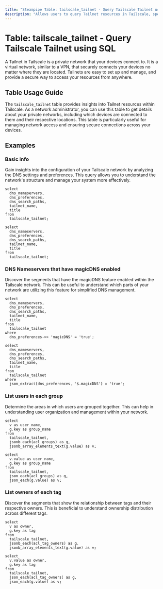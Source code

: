 ```yaml
---
title: "Steampipe Table: tailscale_tailnet - Query Tailscale Tailnet using SQL"
description: "Allows users to query Tailnet resources in Tailscale, specifically delivering information on the networks that devices are connected to."
---
```


# Table: tailscale_tailnet - Query Tailscale Tailnet using SQL

A Tailnet in Tailscale is a private network that your devices connect to. It is a virtual network, similar to a VPN, that securely connects your devices no matter where they are located. Tailnets are easy to set up and manage, and provide a secure way to access your resources from anywhere.

## Table Usage Guide

The `tailscale_tailnet` table provides insights into Tailnet resources within Tailscale. As a network administrator, you can use this table to get details about your private networks, including which devices are connected to them and their respective locations. This table is particularly useful for managing network access and ensuring secure connections across your devices.

## Examples

### Basic info
Gain insights into the configuration of your Tailscale network by analyzing the DNS settings and preferences. This query allows you to understand the network's structure and manage your system more effectively.

```sql+postgres
select
  dns_nameservers,
  dns_preferences,
  dns_search_paths,
  tailnet_name,
  title
from
  tailscale_tailnet;
```

```sql+sqlite
select
  dns_nameservers,
  dns_preferences,
  dns_search_paths,
  tailnet_name,
  title
from
  tailscale_tailnet;
```

### DNS Nameservers that have magicDNS enabled
Discover the segments that have the magicDNS feature enabled within the Tailscale network. This can be useful to understand which parts of your network are utilizing this feature for simplified DNS management.

```sql+postgres
select
  dns_nameservers,
  dns_preferences,
  dns_search_paths,
  tailnet_name,
  title
from
  tailscale_tailnet
where
  dns_preferences->> 'magicDNS' = 'true';
```

```sql+sqlite
select
  dns_nameservers,
  dns_preferences,
  dns_search_paths,
  tailnet_name,
  title
from
  tailscale_tailnet
where
  json_extract(dns_preferences, '$.magicDNS') = 'true';
```

### List users in each group
Determine the areas in which users are grouped together. This can help in understanding user organization and management within your network.

```sql+postgres
select
  v as user_name,
  g.key as group_name
from
  tailscale_tailnet,
  jsonb_each(acl_groups) as g,
  jsonb_array_elements_text(g.value) as v;
```

```sql+sqlite
select
  v.value as user_name,
  g.key as group_name
from
  tailscale_tailnet,
  json_each(acl_groups) as g,
  json_each(g.value) as v;
```

### List owners of each tag
Discover the segments that show the relationship between tags and their respective owners. This is beneficial to understand ownership distribution across different tags.

```sql+postgres
select
  v as owner,
  g.key as tag
from
  tailscale_tailnet,
  jsonb_each(acl_tag_owners) as g,
  jsonb_array_elements_text(g.value) as v;
```

```sql+sqlite
select
  v.value as owner,
  g.key as tag
from
  tailscale_tailnet,
  json_each(acl_tag_owners) as g,
  json_each(g.value) as v;
```